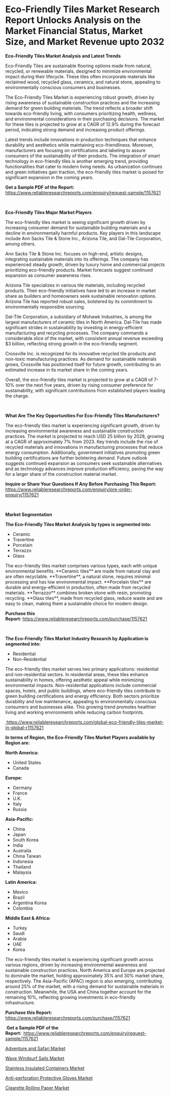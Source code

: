 <p><h1>Eco-Friendly Tiles Market Research Report Unlocks Analysis on the Market Financial Status, Market Size, and Market Revenue upto 2032</h1></p><p><strong>Eco-Friendly Tiles Market Analysis and Latest Trends</strong></p>
<p><p>Eco-Friendly Tiles are sustainable flooring options made from natural, recycled, or renewable materials, designed to minimize environmental impact during their lifecycle. These tiles often incorporate materials like reclaimed wood, recycled glass, ceramics, and natural stone, appealing to environmentally conscious consumers and businesses.</p><p>The Eco-Friendly Tiles Market is experiencing robust growth, driven by rising awareness of sustainable construction practices and the increasing demand for green building materials. The trend reflects a broader shift towards eco-friendly living, with consumers prioritizing health, wellness, and environmental considerations in their purchasing decisions. The market for these tiles is projected to grow at a CAGR of 12.9% during the forecast period, indicating strong demand and increasing product offerings.</p><p>Latest trends include innovations in production techniques that enhance durability and aesthetics while maintaining eco-friendliness. Moreover, manufacturers are focusing on certifications and labeling to assure consumers of the sustainability of their products. The integration of smart technology in eco-friendly tiles is another emerging trend, providing functionalities that cater to modern living needs. As urbanization continues and green initiatives gain traction, the eco-friendly tiles market is poised for significant expansion in the coming years.</p></p>
<p><strong>Get a Sample PDF of the Report:&nbsp;</strong> <a href="https://www.reliableresearchreports.com/enquiry/request-sample/1157621?utm_campaign=13&utm_medium=2&utm_source=Github&utm_content=ia&utm_term=09022025&utm_id=eco-friendly-tiles">https://www.reliableresearchreports.com/enquiry/request-sample/1157621</a></p>
<p>&nbsp;</p>
<p><strong>Eco-Friendly Tiles Major Market Players</strong></p>
<p><p>The eco-friendly tiles market is seeing significant growth driven by increasing consumer demand for sustainable building materials and a decline in environmentally harmful products. Key players in this landscape include Ann Sacks Tile & Stone Inc., Arizona Tile, and Dal-Tile Corporation, among others.</p><p>Ann Sacks Tile & Stone Inc. focuses on high-end, artistic designs, integrating sustainable materials into its offerings. The company has experienced steady growth, driven by luxury home and commercial projects prioritizing eco-friendly products. Market forecasts suggest continued expansion as consumer awareness rises.</p><p>Arizona Tile specializes in various tile materials, including recycled products. Their eco-friendly initiatives have led to an increase in market share as builders and homeowners seek sustainable renovation options. Arizona Tile has reported robust sales, bolstered by its commitment to environmentally responsible sourcing.</p><p>Dal-Tile Corporation, a subsidiary of Mohawk Industries, is among the largest manufacturers of ceramic tiles in North America. Dal-Tile has made significant strides in sustainability by investing in energy-efficient manufacturing and recycling processes. The company commands a considerable slice of the market, with consistent annual revenue exceeding $3 billion, reflecting strong growth in the eco-friendly segment.</p><p>Crossville Inc. is recognized for its innovative recycled tile products and non-toxic manufacturing practices. As demand for sustainable materials grows, Crossville has positioned itself for future growth, contributing to an estimated increase in its market share in the coming years.</p><p>Overall, the eco-friendly tiles market is projected to grow at a CAGR of 7-10% over the next five years, driven by rising consumer preference for sustainability, with significant contributions from established players leading the charge.</p></p>
<p>&nbsp;</p>
<p><strong>What Are The Key Opportunities For Eco-Friendly Tiles Manufacturers?</strong></p>
<p><p>The eco-friendly tiles market is experiencing significant growth, driven by increasing environmental awareness and sustainable construction practices. The market is projected to reach USD 25 billion by 2028, growing at a CAGR of approximately 7% from 2023. Key trends include the rise of recycled materials and innovations in manufacturing processes that reduce energy consumption. Additionally, government initiatives promoting green building certifications are further bolstering demand. Future outlook suggests continued expansion as consumers seek sustainable alternatives and as technology advances improve production efficiency, paving the way for a larger share of the construction material market.</p></p>
<p><strong>Inquire or Share Your Questions If Any Before Purchasing This Report:</strong> <a href="https://www.reliableresearchreports.com/enquiry/pre-order-enquiry/1157621?utm_campaign=13&utm_medium=2&utm_source=Github&utm_content=ia&utm_term=09022025&utm_id=eco-friendly-tiles">https://www.reliableresearchreports.com/enquiry/pre-order-enquiry/1157621</a></p>
<p>&nbsp;</p>
<p><strong>Market Segmentation</strong></p>
<p><strong>The Eco-Friendly Tiles Market Analysis by types is segmented into:</strong></p>
<p><ul><li>Ceramic</li><li>Travertine</li><li>Porcelain</li><li>Terrazzo</li><li>Glass</li></ul></p>
<p><p>The eco-friendly tiles market comprises various types, each with unique environmental benefits. **Ceramic tiles** are made from natural clay and are often recyclable. **Travertine**, a natural stone, requires minimal processing and has low environmental impact. **Porcelain tiles** are durable and energy-efficient in production, often made from recycled materials. **Terrazzo** combines broken stone with resin, promoting recycling. **Glass tiles**, made from recycled glass, reduce waste and are easy to clean, making them a sustainable choice for modern design.</p></p>
<p><strong>Purchase this Report:&nbsp;</strong><a href="https://www.reliableresearchreports.com/purchase/1157621?utm_campaign=13&utm_medium=2&utm_source=Github&utm_content=ia&utm_term=09022025&utm_id=eco-friendly-tiles">https://www.reliableresearchreports.com/purchase/1157621</a></p>
<p>&nbsp;</p>
<p><strong>The Eco-Friendly Tiles Market Industry Research by Application is segmented into:</strong></p>
<p><ul><li>Residential</li><li>Non-Residential</li></ul></p>
<p><p>The eco-friendly tiles market serves two primary applications: residential and non-residential sectors. In residential areas, these tiles enhance sustainability in homes, offering aesthetic appeal while minimizing environmental impacts. Non-residential applications include commercial spaces, hotels, and public buildings, where eco-friendly tiles contribute to green building certifications and energy efficiency. Both sectors prioritize durability and low maintenance, appealing to environmentally conscious consumers and businesses alike. This growing trend promotes healthier living and working environments while reducing carbon footprints.</p></p>
<p><a href="https://www.reliableresearchreports.com/global-eco-friendly-tiles-market-in-global-r1157621?utm_campaign=13&utm_medium=2&utm_source=Github&utm_content=ia&utm_term=09022025&utm_id=eco-friendly-tiles">&nbsp;https://www.reliableresearchreports.com/global-eco-friendly-tiles-market-in-global-r1157621</a></p>
<p><strong>In terms of Region, the Eco-Friendly Tiles Market Players available by Region are:</strong></p>
<p>
    <p> <strong> North America: </strong>
        <ul>
            <li>United States</li>
            <li>Canada</li>
        </ul>
        </p> 
    <p> <strong> Europe: </strong>
        <ul>
            <li>Germany</li>
            <li>France</li>
            <li>U.K.</li>
            <li>Italy</li>
            <li>Russia</li>
        </ul>
        </p> 
    <p> <strong> Asia-Pacific: </strong>
        <ul>
            <li>China</li>
            <li>Japan</li>
            <li>South Korea</li>
            <li>India</li>
            <li>Australia</li>
            <li>China Taiwan</li>
            <li>Indonesia</li>
            <li>Thailand</li>
            <li>Malaysia</li>
        </ul>
        </p> 
    <p> <strong> Latin America: </strong>
        <ul>
            <li>Mexico</li>
            <li>Brazil</li>
            <li>Argentina Korea</li>
            <li>Colombia</li>
        </ul>
        </p> 
    <p> <strong> Middle East & Africa: </strong>
        <ul>
            <li>Turkey</li>
            <li>Saudi</li>
            <li>Arabia</li>
            <li>UAE</li>
            <li>Korea</li>
        </ul>
    </p>
    </p>
<p><p>The eco-friendly tiles market is experiencing significant growth across various regions, driven by increasing environmental awareness and sustainable construction practices. North America and Europe are projected to dominate the market, holding approximately 35% and 30% market share, respectively. The Asia-Pacific (APAC) region is also emerging, contributing around 25% of the market, with a rising demand for sustainable materials in construction. Meanwhile, the USA and China together account for the remaining 10%, reflecting growing investments in eco-friendly infrastructure.</p></p>
<p><strong>Purchase this Report: </strong><a href="https://www.reliableresearchreports.com/purchase/1157621?utm_campaign=13&utm_medium=2&utm_source=Github&utm_content=ia&utm_term=09022025&utm_id=eco-friendly-tiles">https://www.reliableresearchreports.com/purchase/1157621</a></p>
<p>&nbsp;<strong>Get a Sample PDF of the Report:&nbsp;&nbsp;</strong><a href="https://www.reliableresearchreports.com/enquiry/request-sample/1157621?utm_campaign=13&utm_medium=2&utm_source=Github&utm_content=ia&utm_term=09022025&utm_id=eco-friendly-tiles">https://www.reliableresearchreports.com/enquiry/request-sample/1157621</a></p>
<p><strong></strong></p>
<p><p><a href="https://github.com/ahmalaloanne/Market-Research-Report-List-1/blob/main/adventure-and-safari-market.md?utm_campaign=13&utm_medium=2&utm_source=Github&utm_content=ia&utm_term=09022025&utm_id=eco-friendly-tiles">Adventure and Safari Market</a></p><p><a href="https://github.com/popupioo/Market-Research-Report-List-1/blob/main/wave-windsurf-sails-market.md?utm_campaign=13&utm_medium=2&utm_source=Github&utm_content=ia&utm_term=09022025&utm_id=eco-friendly-tiles">Wave Windsurf Sails Market</a></p><p><a href="https://github.com/raffadongraffadong/Market-Research-Report-List-1/blob/main/stainless-insulated-containers-market.md?utm_campaign=13&utm_medium=2&utm_source=Github&utm_content=ia&utm_term=09022025&utm_id=eco-friendly-tiles">Stainless Insulated Containers Market</a></p><p><a href="https://github.com/briandahm87/Market-Research-Report-List-1/blob/main/anti-perforation-protective-gloves-market.md?utm_campaign=13&utm_medium=2&utm_source=Github&utm_content=ia&utm_term=09022025&utm_id=eco-friendly-tiles">Anti-perforation Protective Gloves Market</a></p><p><a href="https://github.com/njockebogris/Market-Research-Report-List-1/blob/main/cigarette-rolling-paper-market.md?utm_campaign=13&utm_medium=2&utm_source=Github&utm_content=ia&utm_term=09022025&utm_id=eco-friendly-tiles">Cigarette Rolling Paper Market</a></p></p>